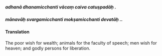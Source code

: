 ##### adhanā dhanamicchanti vācaṃ caiva catuṣpadāḥ .
##### mānavāḥ svargamicchanti mokṣamicchanti devatāḥ ..

#### Translation

The poor wish for wealth; animals for the faculty of speech; men wish for heaven; and godly persons for liberation.